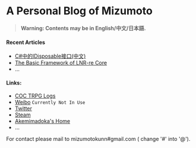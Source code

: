 # A Personal Blog of Mizumoto

> __Warning: Contents may be in English/中文/日本語.__

#### Recent Articles
- [C#中的IDisposable接口(中文)](/Blog_CSharp/IDisposable.md)
- [The Basic Framework of LNR-re Core](/LNR-re/Framework.md)
- ...

#### Links:
- [COC TRPG Logs](https://www.mizumoto.ml:10031) 
- [Weibo](https://weibo.com/mizumoto/)  `Currently Not In Use`
- [Twitter](https://twitter.com/M1zumoto)
- [Steam](https://steamcommunity.com/id/mouxiaomo/)
- [Akemimadoka's Home](https://syaro.hotococoa.moe/wordpress/)
- ...


For contact please mail to mizumotokunn#gmail.com ( change '#' into '@').